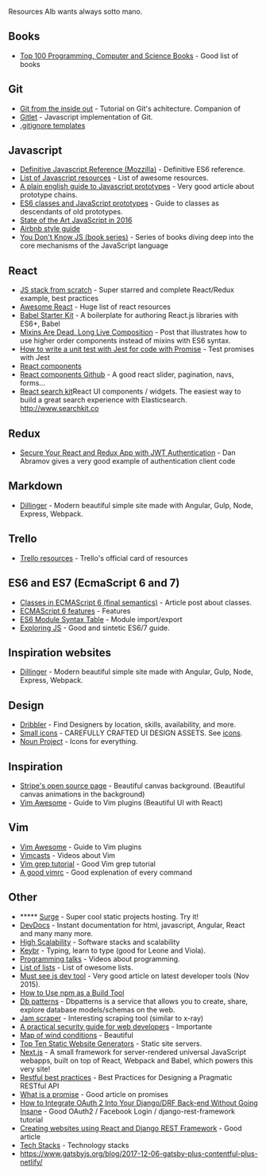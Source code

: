 Resources Alb wants always sotto mano. 

## Books
- [Top 100 Programming, Computer and Science Books](http://www.catonmat.net/series/my-top-100-science-programming-computer-books) - Good list of books

## Git
- [Git from the inside out](http://maryrosecook.com/blog/post/git-from-the-inside-out) - Tutorial on Git's achitecture. Companion of []()
- [Gitlet](http://gitlet.maryrosecook.com/) - Javascript implementation of Git.
- [.gitignore templates](https://github.com/github/gitignore)

## Javascript
- [Definitive Javascript Reference (Mozzilla)](https://developer.mozilla.org/en-US/docs/Web/JavaScript/Reference) - Definitive ES6 reference.
- [List of Javascript resources](https://github.com/sorrycc/awesome-javascript) - List of awesome resources.
- [A plain english guide to Javascript prototypes](http://sporto.github.io/blog/2013/02/22/a-plain-english-guide-to-javascript-prototypes/) - Very good article about prototype chains.
- [ES6 classes and JavaScript prototypes](https://reinteractive.net/posts/235-es6-classes-and-javascript-prototypes) - Guide to classes as descendants of old prototypes.
- [State of the Art JavaScript in 2016](https://medium.com/javascript-and-opinions/state-of-the-art-javascript-in-2016-ab67fc68eb0b#.anxc7u9rb)
- [Airbnb style guide](https://github.com/airbnb/javascript#types)
- [You Don't Know JS (book series)](https://github.com/getify/You-Dont-Know-JS) - Series of books diving deep into the core mechanisms of the JavaScript language

## React
- [JS stack from scratch](https://github.com/verekia/js-stack-from-scratch) - Super starred and complete React/Redux example, best practices
- [Awesome React](https://github.com/enaqx/awesome-react) - Huge list of react resources
- [Babel Starter Kit](https://github.com/kriasoft/babel-starter-kit) - A boilerplate for authoring React.js libraries with ES6+, Babel
- [Mixins Are Dead. Long Live Composition](https://medium.com/@dan_abramov/mixins-are-dead-long-live-higher-order-components-94a0d2f9e750) - Post that illustrates how to use higher order components instead of mixins with ES6 syntax.
- [How to write a unit test with Jest for code with Promise](http://stackoverflow.com/questions/28239452/how-to-write-a-unit-test-with-jest-for-code-with-promise) - Test promises with Jest
- [React components](http://react-components.com/)
- [React components Github](https://github.com/react-component) - A good react slider, pagination, navs, forms...
- [React search kit](https://github.com/searchkit/searchkit)React UI components / widgets. The easiest way to build a great search experience with Elasticsearch. http://www.searchkit.co

## Redux
- [Secure Your React and Redux App with JWT Authentication](https://auth0.com/blog/2016/01/04/secure-your-react-and-redux-app-with-jwt-authentication/) - Dan Abramov gives a very good example of authentication client code


## Markdown
- [Dillinger](http://dillinger.io/) - Modern beautiful simple site made with Angular, Gulp, Node, Express, Webpack.

## Trello
- [Trello resources](https://trello.com/b/nPNSBZjB/trello-resources) - Trello's official card of resources

## ES6 and ES7 (EcmaScript 6 and 7)
- [Classes in ECMAScript 6 (final semantics)](http://www.2ality.com/2015/02/es6-classes-final.html) - Article post about classes.
- [ECMAScript 6 features](https://github.com/lukehoban/es6features) - Features
- [ES6 Module Syntax Table](https://gist.github.com/caridy/839d5359321604a12648) - Module import/export
- [Exploring JS](http://exploringjs.com/es6.html) - Good and sintetic ES6/7 guide.

## Inspiration websites
- [Dillinger](http://dillinger.io/) - Modern beautiful simple site made with Angular, Gulp, Node, Express, Webpack.

## Design
- [Dribbler](https://dribbble.com/designers?sort=popular) - Find Designers by location, skills, availability, and more.
- [Small icons](https://ui8.net) - CAREFULLY CRAFTED UI DESIGN ASSETS. See [icons](https://ui8.net/product/smallicons).
- [Noun Project](https://thenounproject.com/) - Icons for everything.

## Inspiration
- [Stripe's open source page](https://stripe.com/open-source) - Beautiful canvas background. (Beautiful canvas animations in the background)
- [Vim Awesome](http://vimawesome.com/?q=cat%3Alanguage) - Guide to Vim plugins (Beautiful UI with React)

## Vim
- [Vim Awesome](http://vimawesome.com/?q=cat%3Alanguage) - Guide to Vim plugins
- [Vimcasts](http://vimcasts.org/) - Videos about Vim
- [Vim grep tutorial](http://seesparkbox.com/foundry/demystifying_multi_file_searches_in_vim_and_the_command_line) - Good Vim grep tutorial
- [A good vimrc](http://dougblack.io/words/a-good-vimrc.html) - Good explenation of every command 

## Other
- ***** [Surge](https://surge.sh) - Super cool static projects hosting. Try it!
- [DevDocs](http://devdocs.io/) - Instant documentation for html, javascript, Angular, React and many many more.
- [High Scalability](http://highscalability.com/) - Software stacks and scalability
- [Keybr](http://www.keybr.com/#!game) - Typing, learn to type (good for Leone and Viola).
- [Programming talks](https://github.com/hellerve/programming-talks) - Videos about programming.
- [List of lists](https://github.com/jnv/lists) - List of owesome lists.
- [Must see js dev tool](https://medium.com/javascript-scene/must-see-javascript-dev-tools-that-put-other-dev-tools-to-shame-aca6d3e3d925#.dh1xldpop) - Very good article on latest developer tools (Nov 2015).
- [How to Use npm as a Build Tool](http://blog.keithcirkel.co.uk/how-to-use-npm-as-a-build-tool)
- [Db patterns](http://dbpatterns.com/) - Dbpatterns is a service that allows you to create, share, explore database models/schemas on the web.
- [Jam scraper](https://github.com/gavindinubilo/jam-api) - Interesting scraping tool (similar to x-ray)
- [A practical security guide for web developers](https://github.com/FallibleInc/security-guide-for-developers) - Importante
- [Map of wind conditions](https://earth.nullschool.net/) - Beautiful
- [Top Ten Static Website Generators](https://www.netlify.com/blog/2016/05/02/top-ten-static-website-generators/) - Static site servers.
- [Next.js](https://zeit.co/blog/next) - A small framework for server-rendered universal JavaScript webapps, built on top of React, Webpack and Babel, which powers this very site!
- [Restful best practices](http://www.vinaysahni.com/best-practices-for-a-pragmatic-restful-api#restful) - Best Practices for Designing a Pragmatic RESTful API
- [What is a promise](https://medium.com/javascript-scene/master-the-javascript-interview-what-is-a-promise-27fc71e77261) - Good article on promises
- [How to Integrate OAuth 2 Into Your Django/DRF Back-end Without Going Insane](https://www.toptal.com/django/integrate-oauth-2-into-django-drf-back-end) - Good OAuth2 / Facebook Login / django-rest-framework tutorial
- [Creating websites using React and Django REST Framework](https://hackernoon.com/creating-websites-using-react-and-django-rest-framework-b14c066087c7) - Good article
- [Tech Stacks](https://stackshare.io/stacks) - Technology stacks
- https://www.gatsbyjs.org/blog/2017-12-06-gatsby-plus-contentful-plus-netlify/

